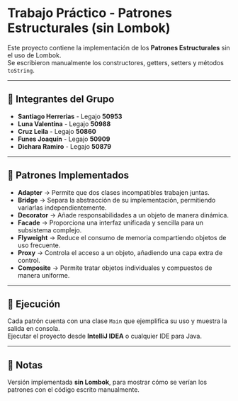 # Trabajo Práctico - Patrones Estructurales (sin Lombok)

Este proyecto contiene la implementación de los **Patrones Estructurales** sin el uso de Lombok.  
Se escribieron manualmente los constructores, getters, setters y métodos `toString`.

---

## 👥 Integrantes del Grupo
- **Santiago Herrerias** - Legajo **50953**
- **Luna Valentina** - Legajo **50988**
- **Cruz Leila** - Legajo **50860**
- **Funes Joaquín** - Legajo **50909**
- **Dichara Ramiro** - Legajo **50879**

---

## 📘 Patrones Implementados
- **Adapter** → Permite que dos clases incompatibles trabajen juntas.  
- **Bridge** → Separa la abstracción de su implementación, permitiendo variarlas independientemente.  
- **Decorator** → Añade responsabilidades a un objeto de manera dinámica.  
- **Facade** → Proporciona una interfaz unificada y sencilla para un subsistema complejo.  
- **Flyweight** → Reduce el consumo de memoria compartiendo objetos de uso frecuente.  
- **Proxy** → Controla el acceso a un objeto, añadiendo una capa extra de control.  
- **Composite** → Permite tratar objetos individuales y compuestos de manera uniforme.  

---

## 🚀 Ejecución
Cada patrón cuenta con una clase `Main` que ejemplifica su uso y muestra la salida en consola.  
Ejecutar el proyecto desde **IntelliJ IDEA** o cualquier IDE para Java.

---

## 📑 Notas
Versión implementada **sin Lombok**, para mostrar cómo se verían los patrones con el código escrito manualmente.

